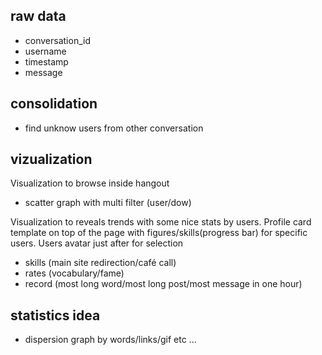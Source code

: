raw data
--------

  * conversation_id
  * username
  * timestamp
  * message

consolidation
-------------

  * find unknow users from other conversation

vizualization
-------------

Visualization to browse inside hangout

  * scatter graph with multi filter (user/dow)

Visualization to reveals trends with some nice stats by users.
Profile card template on top of the page with figures/skills(progress bar) for specific users. Users avatar just after for selection

  * skills (main site redirection/café call)
  * rates (vocabulary/fame)
  * record (most long word/most long post/most message in one hour)

statistics idea
---------------

  * dispersion graph by words/links/gif etc ...
